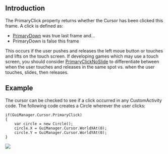 ## Introduction

The PrimaryClick property returns whether the Cursor has been clicked this frame. A click is defined as:

-   [PrimaryDown](/frb/docs/index.php?title=FlatRedBall.Gui.Cursor.PrimaryDown&action=edit&redlink=1 "FlatRedBall.Gui.Cursor.PrimaryDown (page does not exist)") was true last frame and...
-   PrimaryDown is false this frame

This occurs if the user pushes and releases the left moue button or touches and lifts on the touch screen. If developing games which may use a touch screen, you should consider [PrimaryClickNoSlide](/frb/docs/index.php?title=FlatRedBall.Gui.Cursor.PrimaryClickNoSlide "FlatRedBall.Gui.Cursor.PrimaryClickNoSlide") to differentiate between when the user touches and releases in the same spot vs. when the user touches, slides, then releases.

## Example

The cursor can be checked to see if a click occurred in any CustomActivity code. The following code creates a Circle wherever the user clicks:

``` lang:c#
if(GuiManager.Cursor.PrimaryClick)
{
    var circle = new Circle();
    circle.X = GuiManager.Cursor.WorldXAt(0);
    circle.Y = GuiManager.Cursor.WorldYAt(0);
}
```

[![](/wp-content/uploads/2016/01/2017-12-14_08-49-02-1.gif)](/wp-content/uploads/2016/01/2017-12-14_08-49-02-1.gif)
